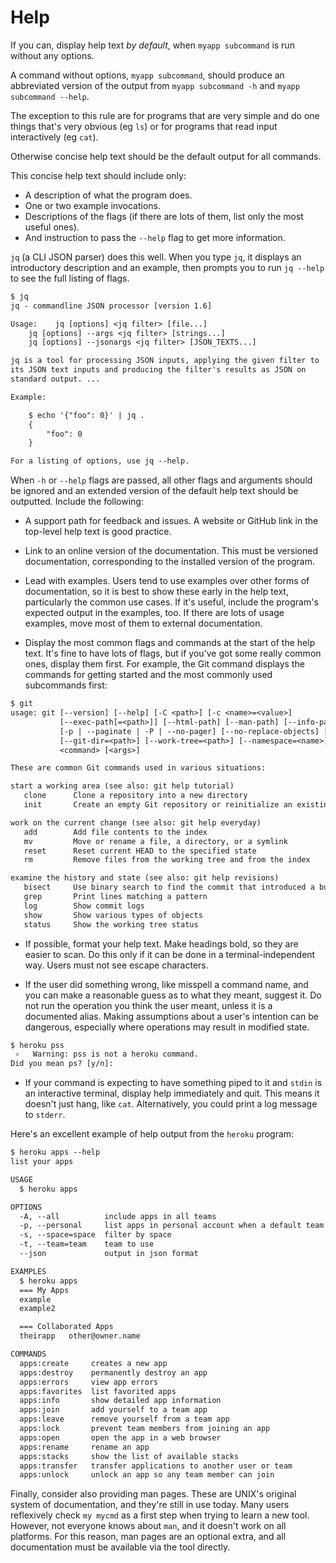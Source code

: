 # Help

If you can, display help text _by default_, when `myapp subcommand` is run without any options.

A command without options, `myapp subcommand`, should produce an abbreviated version of the output from `myapp subcommand -h` and `myapp subcommand --help`.

The exception to this rule are for programs that are very simple and do one things that's very obvious (eg `ls`) or for programs that read input interactively (eg `cat`).

Otherwise concise help text should be the default output for all commands.

This concise help text should include only:

- A description of what the program does.
- One or two example invocations.
- Descriptions of the flags (if there are lots of them, list only the most useful ones).
- And instruction to pass the `--help` flag to get more information.

`jq` (a CLI JSON parser) does this well. When you type `jq`, it displays an introductory description and an example, then prompts you to run `jq --help` to see the full listing of flags.

```txt
$ jq
jq - commandline JSON processor [version 1.6]

Usage:    jq [options] <jq filter> [file...]
    jq [options] --args <jq filter> [strings...]
    jq [options] --jsonargs <jq filter> [JSON_TEXTS...]

jq is a tool for processing JSON inputs, applying the given filter to
its JSON text inputs and producing the filter's results as JSON on
standard output. ...

Example:

    $ echo '{"foo": 0}' | jq .
    {
        "foo": 0
    }

For a listing of options, use jq --help.
```

When `-h` or `--help` flags are passed, all other flags and arguments should be ignored and an extended version of the default help text should be outputted. Include the following:

- A support path for feedback and issues. A website or GitHub link in the top-level help text is good practice.

- Link to an online version of the documentation. This must be versioned documentation, corresponding to the installed version of the program. 

- Lead with examples. Users tend to use examples over other forms of documentation, so it is best to show these early in the help text, particularly the common use cases. If it's useful, include the program's expected output in the examples, too. If there are lots of usage examples, move most of them to external documentation.

- Display the most common flags and commands at the start of the help text. It's fine to have lots of flags, but if you've got some really common ones, display them first. For example, the Git command displays the commands for getting started and the most commonly used subcommands first:

```txt
$ git
usage: git [--version] [--help] [-C <path>] [-c <name>=<value>]
           [--exec-path[=<path>]] [--html-path] [--man-path] [--info-path]
           [-p | --paginate | -P | --no-pager] [--no-replace-objects] [--bare]
           [--git-dir=<path>] [--work-tree=<path>] [--namespace=<name>]
           <command> [<args>]

These are common Git commands used in various situations:

start a working area (see also: git help tutorial)
   clone      Clone a repository into a new directory
   init       Create an empty Git repository or reinitialize an existing one

work on the current change (see also: git help everyday)
   add        Add file contents to the index
   mv         Move or rename a file, a directory, or a symlink
   reset      Reset current HEAD to the specified state
   rm         Remove files from the working tree and from the index

examine the history and state (see also: git help revisions)
   bisect     Use binary search to find the commit that introduced a bug
   grep       Print lines matching a pattern
   log        Show commit logs
   show       Show various types of objects
   status     Show the working tree status
```

- If possible, format your help text. Make headings bold, so they are easier to scan. Do this only if it can be done in a terminal-independent way. Users must not see escape characters.

- If the user did something wrong, like misspell a command name, and you can make a reasonable guess as to what they meant, suggest it. Do not run the operation you think the user meant, unless it is a documented alias. Making assumptions about a user's intention can be dangerous, especially where operations may result in modified state.

```txt
$ heroku pss
 ›   Warning: pss is not a heroku command.
Did you mean ps? [y/n]:
```

- If your command is expecting to have something piped to it and `stdin` is an interactive terminal, display help immediately and quit. This means it doesn't just hang, like `cat`. Alternatively, you could print a log message to `stderr`.

Here's an excellent example of help output from the `heroku` program:

```txt
$ heroku apps --help
list your apps

USAGE
  $ heroku apps

OPTIONS
  -A, --all          include apps in all teams
  -p, --personal     list apps in personal account when a default team is set
  -s, --space=space  filter by space
  -t, --team=team    team to use
  --json             output in json format

EXAMPLES
  $ heroku apps
  === My Apps
  example
  example2

  === Collaborated Apps
  theirapp   other@owner.name

COMMANDS
  apps:create     creates a new app
  apps:destroy    permanently destroy an app
  apps:errors     view app errors
  apps:favorites  list favorited apps
  apps:info       show detailed app information
  apps:join       add yourself to a team app
  apps:leave      remove yourself from a team app
  apps:lock       prevent team members from joining an app
  apps:open       open the app in a web browser
  apps:rename     rename an app
  apps:stacks     show the list of available stacks
  apps:transfer   transfer applications to another user or team
  apps:unlock     unlock an app so any team member can join
```

Finally, consider also providing man pages. These are UNIX's original system of documentation, and they're still in use today. Many users reflexively check `my mycmd` as a first step when trying to learn a new tool. However, not everyone knows about `man`, and it doesn't work on all platforms. For this reason, man pages are an optional extra, and all documentation must be available via the tool directly.
